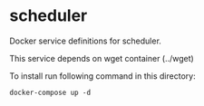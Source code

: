 # scheduler

Docker service definitions for scheduler.

This service depends on wget container (../wget)

To install run following command in this directory: 

```
docker-compose up -d
